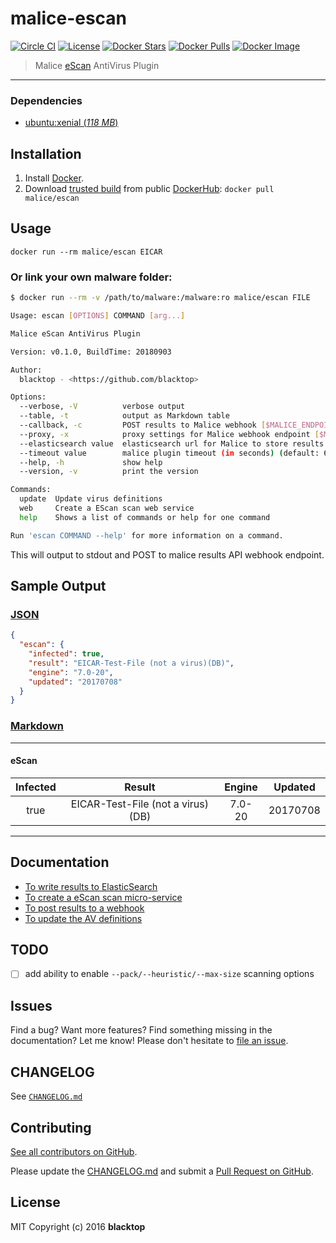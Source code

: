 # malice-escan

[![Circle CI](https://circleci.com/gh/malice-plugins/escan.png?style=shield)](https://circleci.com/gh/malice-plugins/escan)
[![License](http://img.shields.io/:license-mit-blue.svg)](http://doge.mit-license.org)
[![Docker Stars](https://img.shields.io/docker/stars/malice/escan.svg)](https://hub.docker.com/r/malice/escan/)
[![Docker Pulls](https://img.shields.io/docker/pulls/malice/escan.svg)](https://hub.docker.com/r/malice/escan/)
[![Docker Image](https://img.shields.io/badge/docker%20image-726MB-blue.svg)](https://hub.docker.com/r/malice/escan/)

> Malice [eScan](https://escanav.com/en/linux-antivirus/antivirus-for-linux-file-servers.asp) AntiVirus Plugin

---

### Dependencies

- [ubuntu:xenial (_118 MB_\)](https://hub.docker.com/_/ubuntu/)

## Installation

1. Install [Docker](https://www.docker.io/).
2. Download [trusted build](https://hub.docker.com/r/malice/escan/) from public [DockerHub](https://hub.docker.com): `docker pull malice/escan`

## Usage

```
docker run --rm malice/escan EICAR
```

### Or link your own malware folder:

```bash
$ docker run --rm -v /path/to/malware:/malware:ro malice/escan FILE

Usage: escan [OPTIONS] COMMAND [arg...]

Malice eScan AntiVirus Plugin

Version: v0.1.0, BuildTime: 20180903

Author:
  blacktop - <https://github.com/blacktop>

Options:
  --verbose, -V          verbose output
  --table, -t            output as Markdown table
  --callback, -c         POST results to Malice webhook [$MALICE_ENDPOINT]
  --proxy, -x            proxy settings for Malice webhook endpoint [$MALICE_PROXY]
  --elasticsearch value  elasticsearch url for Malice to store results [$MALICE_ELASTICSEARCH_URL]
  --timeout value        malice plugin timeout (in seconds) (default: 60) [$MALICE_TIMEOUT]
  --help, -h             show help
  --version, -v          print the version

Commands:
  update  Update virus definitions
  web     Create a EScan scan web service
  help    Shows a list of commands or help for one command

Run 'escan COMMAND --help' for more information on a command.
```

This will output to stdout and POST to malice results API webhook endpoint.

## Sample Output

### [JSON](https://github.com/malice-plugins/escan/blob/master/docs/results.json)

```json
{
  "escan": {
    "infected": true,
    "result": "EICAR-Test-File (not a virus)(DB)",
    "engine": "7.0-20",
    "updated": "20170708"
  }
}
```

### [Markdown](https://github.com/malice-plugins/escan/blob/master/docs/SAMPLE.md)

---

#### eScan

| Infected |              Result               | Engine | Updated  |
| :------: | :-------------------------------: | :----: | :------: |
|   true   | EICAR-Test-File (not a virus)(DB) | 7.0-20 | 20170708 |

---

## Documentation

- [To write results to ElasticSearch](https://github.com/malice-plugins/escan/blob/master/docs/elasticsearch.md)
- [To create a eScan scan micro-service](https://github.com/malice-plugins/escan/blob/master/docs/web.md)
- [To post results to a webhook](https://github.com/malice-plugins/escan/blob/master/docs/callback.md)
- [To update the AV definitions](https://github.com/malice-plugins/escan/blob/master/docs/update.md)

## TODO

- [ ] add ability to enable `--pack/--heuristic/--max-size` scanning options

## Issues

Find a bug? Want more features? Find something missing in the documentation? Let me know! Please don't hesitate to [file an issue](https://github.com/malice-plugins/escan/issues/new).

## CHANGELOG

See [`CHANGELOG.md`](https://github.com/malice-plugins/escan/blob/master/CHANGELOG.md)

## Contributing

[See all contributors on GitHub](https://github.com/malice-plugins/escan/graphs/contributors).

Please update the [CHANGELOG.md](https://github.com/malice-plugins/escan/blob/master/CHANGELOG.md) and submit a [Pull Request on GitHub](https://help.github.com/articles/using-pull-requests/).

## License

MIT Copyright (c) 2016 **blacktop**
